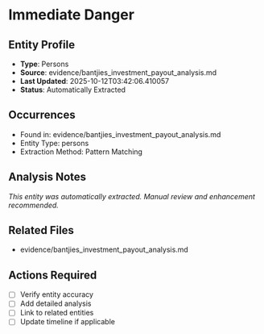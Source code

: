 # Immediate Danger

## Entity Profile
- **Type**: Persons
- **Source**: evidence/bantjies_investment_payout_analysis.md
- **Last Updated**: 2025-10-12T03:42:06.410057
- **Status**: Automatically Extracted

## Occurrences
- Found in: evidence/bantjies_investment_payout_analysis.md
- Entity Type: persons
- Extraction Method: Pattern Matching

## Analysis Notes
*This entity was automatically extracted. Manual review and enhancement recommended.*

## Related Files
- evidence/bantjies_investment_payout_analysis.md

## Actions Required
- [ ] Verify entity accuracy
- [ ] Add detailed analysis
- [ ] Link to related entities
- [ ] Update timeline if applicable
